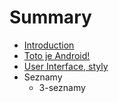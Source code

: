 # Summary

* [Introduction](README.md)
* [Toto je Android!](1-toto-je-android.md)
* [User Interface, styly](2-user_interface,_styly.md)
* Seznamy
   * 3-seznamy


